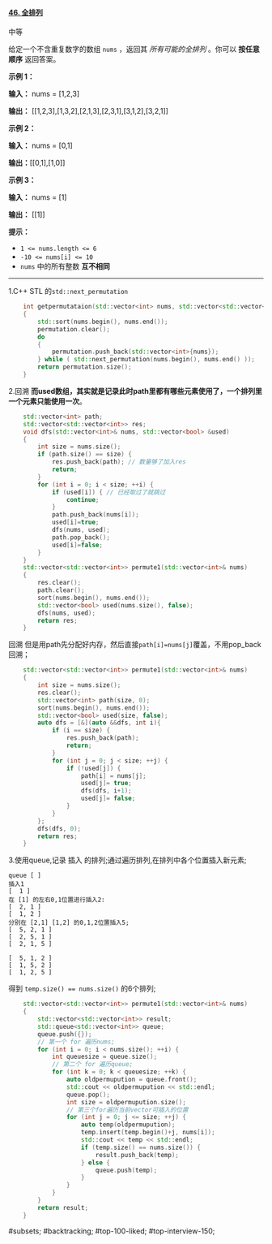 #### [46. 全排列](https://leetcode.cn/problems/permutations/)

中等

给定一个不含重复数字的数组 `nums` ，返回其 _所有可能的全排列_ 。你可以 **按任意顺序** 返回答案。

**示例 1：**

**输入：** nums = [1,2,3]

**输出：** \[[1,2,3],[1,3,2],[2,1,3],[2,3,1],[3,1,2],[3,2,1]\]

**示例 2：**

**输入：** nums = [0,1]

**输出：**\[[0,1],[1,0]\]

**示例 3：**

**输入：** nums = [1]

**输出：** \[[1]\]

**提示：**

- `1 <= nums.length <= 6`
- `-10 <= nums[i] <= 10`
- `nums` 中的所有整数 **互不相同**
---- ----
1.C++ STL 的`std::next_permutation`
```cpp
    int getpermutataion(std::vector<int> nums, std::vector<std::vector<int>> & permutation)
    {
        std::sort(nums.begin(), nums.end());
        permutation.clear();
        do
        {
            permutation.push_back(std::vector<int>{nums});
        } while ( std::next_permutation(nums.begin(), nums.end() ));
        return permutation.size();
    }
```
2.回溯
**而used数组，其实就是记录此时path里都有哪些元素使用了，一个排列里一个元素只能使用一次**。
```cpp
    std::vector<int> path;
    std::vector<std::vector<int>> res;
    void dfs(std::vector<int>& nums, std::vector<bool> &used)
    {
        int size = nums.size();
        if (path.size() == size) {
            res.push_back(path); // 数量够了加入res
            return;
        }
        for (int i = 0; i < size; ++i) {
            if (used[i]) { // 已经取过了就跳过
                continue;
            }
            path.push_back(nums[i]);
            used[i]=true;
            dfs(nums, used);
            path.pop_back();
            used[i]=false;
        }
    }
    std::vector<std::vector<int>> permute1(std::vector<int>& nums)
    {
        res.clear();
        path.clear();
        sort(nums.begin(), nums.end());
        std::vector<bool> used(nums.size(), false);
        dfs(nums, used);
        return res;
    }
```
回溯 但是用path先分配好内存，然后直接`path[i]=nums[j]`覆盖，不用pop_back回溯；
```cpp
    std::vector<std::vector<int>> permute1(std::vector<int>& nums)
    {
        int size = nums.size();
        res.clear();
        std::vector<int> path(size, 0);
        sort(nums.begin(), nums.end());
        std::vector<bool> used(size, false);
        auto dfs = [&](auto &&dfs, int i){
            if (i == size) {
                res.push_back(path);
                return;
            }
            for (int j = 0; j < size; ++j) {
                if (!used[j]) {
                    path[i] = nums[j];
                    used[j]= true;
                    dfs(dfs, i+1);
                    used[j]= false;
                }
            }
        };
        dfs(dfs, 0);
        return res;
    }
```
3.使用queue,记录 插入 的排列;通过遍历排列,在排列中各个位置插入新元素;
```
queue [ ]
插入1
[  1 ]
在 [1] 的左右0,1位置进行插入2:
[  2, 1 ]
[  1, 2 ]
分别在 [2,1] [1,2] 的0,1,2位置插入5;
[  5, 2, 1 ]
[  2, 5, 1 ]
[  2, 1, 5 ]

[  5, 1, 2 ]
[  1, 5, 2 ]
[  1, 2, 5 ]
```
得到 `temp.size() == nums.size()` 的6个排列;
```cpp
    std::vector<std::vector<int>> permute1(std::vector<int>& nums)
    {
        std::vector<std::vector<int>> result;
        std::queue<std::vector<int>> queue;
        queue.push({});
        // 第一个 for 遍历nums;
        for (int i = 0; i < nums.size(); ++i) {
            int queuesize = queue.size();
            // 第二个 for 遍历queue;
            for (int k = 0; k < queuesize; ++k) {
                auto oldpermupution = queue.front();
                std::cout << oldpermupution << std::endl;
                queue.pop();
                int size = oldpermupution.size();
                // 第三个for遍历当前vector可插入的位置
                for (int j = 0; j <= size; ++j) {
                    auto temp(oldpermupution);
                    temp.insert(temp.begin()+j, nums[i]);
                    std::cout << temp << std::endl;
                    if (temp.size() == nums.size()) {
                        result.push_back(temp);
                    } else {
                        queue.push(temp);
                    }
                }
            }
        }
        return result;
    }
```

#subsets; #backtracking; #top-100-liked; #top-interview-150; 
